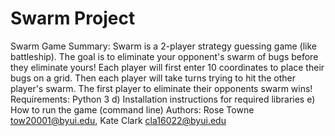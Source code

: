 # Swarm Project

Swarm
Game Summary: Swarm is a 2-player strategy guessing game (like battleship). The goal is to eliminate your opponent's swarm of bugs before they eliminate yours! Each player will first enter 10 coordinates to place their bugs on a grid. Then each player will take turns trying to hit the other player's swarm. The first player to eliminate their opponents swarm wins!
Requirements: Python 3
d) Installation instructions for required libraries
e) How to run the game (command line)
Authors: Rose Towne tow20001@byui.edu, Kate Clark cla16022@byui.edu
